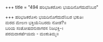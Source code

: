 +++
title = "494 ಹರಿಭಜಕರೊಳು ಭಯದಿನೊಗೆದುದೆನಿಬರ"

+++
ಹರಿಭಜಕರೊಳು ಭಯದಿನೊಗೆದುದೆನಿಬರ ಭಕುತಿ।  
ಮರದ ಮೇಲಣ ಭಕ್ತಿಯೆನಿಬರದು ನೋಡೆ?॥  
ಬರಿಯ ಸಂತೋಷದನುರಾಗರಸ ನಿಜಭಕ್ತಿ-।  
ಪರಮದಾಕರ್ಷೆಯದು - ಮಂಕುತಿಮ್ಮ॥  
